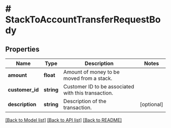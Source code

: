 # # StackToAccountTransferRequestBody

## Properties

Name | Type | Description | Notes
------------ | ------------- | ------------- | -------------
**amount** | **float** | Amount of money to be moved from a stack. |
**customer_id** | **string** | Customer ID to be associated with this transaction. |
**description** | **string** | Description of the transaction. | [optional]

[[Back to Model list]](../../README.md#models) [[Back to API list]](../../README.md#endpoints) [[Back to README]](../../README.md)
